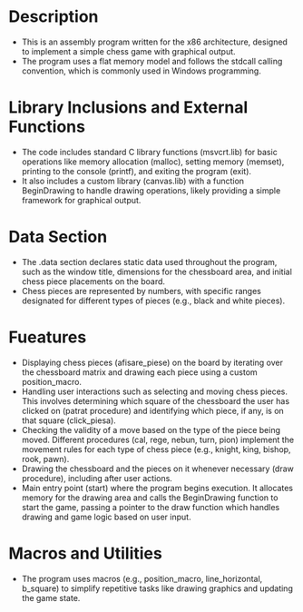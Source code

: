 # Description
- This is an assembly program written for the x86 architecture, designed to implement a simple chess game with graphical output. 
- The program uses a flat memory model and follows the stdcall calling convention, which is commonly used in Windows programming.

# Library Inclusions and External Functions
- The code includes standard C library functions (msvcrt.lib) for basic operations like memory allocation (malloc), setting memory (memset), printing to the console (printf), and exiting the program (exit).
- It also includes a custom library (canvas.lib) with a function BeginDrawing to handle drawing operations, likely providing a simple framework for graphical output.
  
# Data Section
- The .data section declares static data used throughout the program, such as the window title, dimensions for the chessboard area, and initial chess piece placements on the board.
- Chess pieces are represented by numbers, with specific ranges designated for different types of pieces (e.g., black and white pieces).

# Fueatures
- Displaying chess pieces (afisare_piese) on the board by iterating over the chessboard matrix and drawing each piece using a custom position_macro.
- Handling user interactions such as selecting and moving chess pieces. This involves determining which square of the chessboard the user has clicked on (patrat procedure) and identifying which piece, if any, is on that square (click_piesa).
- Checking the validity of a move based on the type of the piece being moved. Different procedures (cal, rege, nebun, turn, pion) implement the movement rules for each type of chess piece (e.g., knight, king, bishop, rook, pawn).
- Drawing the chessboard and the pieces on it whenever necessary (draw procedure), including after user actions.
- Main entry point (start) where the program begins execution. It allocates memory for the drawing area and calls the BeginDrawing function to start the game, passing a pointer to the draw function which handles drawing and game logic based on user input.

# Macros and Utilities
- The program uses macros (e.g., position_macro, line_horizontal, b_square) to simplify repetitive tasks like drawing graphics and updating the game state.
